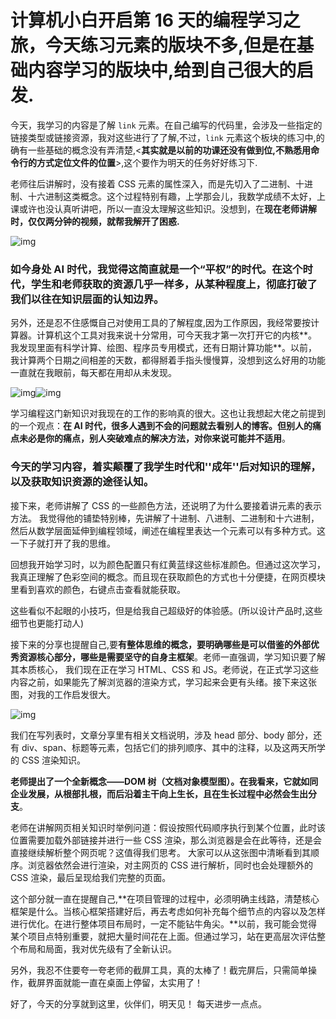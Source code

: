 # 计算机小白开启第 16 天的编程学习之旅，今天练习元素的版块不多,但是在基础内容学习的版块中,给到自己很大的启发.

今天，我学习的内容是了解 `link` 元素。在自己编写的代码里，会涉及一些指定的链接类型或链接资源，我对这些进行了了解,不过，`link` 元素这个板块的练习中,的确有一些基础的概念没有弄清楚,<**其实就是以前的功课还没有做到位,不熟悉用命令行的方式定位文件的位置**>,这个要作为明天的任务好好练习下.

老师往后讲解时，没有接着 CSS 元素的属性深入，而是先切入了二进制、十进制、十六进制这类概念。这个过程特别有趣，上学那会儿，我数学成绩不太好，上课或许也没认真听讲吧，所以一直没太理解这些知识。没想到，在**现在老师讲解时，仅仅两分钟的视频，就帮我解开了困惑.**

![img](https://ali-bj2-oss-get-notes-prod.oss-accelerate.aliyuncs.com/get_notes_img%2F202501262043%2Fgetnotes_img_19e58b7ec0011638.png?Expires=1746535419&OSSAccessKeyId=LTAI5t6kUibt8AreBbAbqYr3&Signature=zC4RpI%2B8WuOS%2BlY2GNqNgKQWikE%3D)

### 如今身处 AI 时代，我觉得这简直就是一个“平权”的时代。在这个时代，学生和老师获取的资源几乎一样多，从某种程度上，彻底打破了我们以往在知识层面的认知边界。

 另外，还是忍不住感慨自己对使用工具的了解程度,因为工作原因，我经常要按计算器。计算机这个工具对我来说十分常用，可今天我才第一次打开它的内核**。我发现里面有科学计算、绘图、程序员专用模式，还有日期计算功能**。以前，我计算两个日期之间相差的天数，都得掰着手指头慢慢算，没想到这么好用的功能一直就在我眼前，每天都在用却从未发现。

![img](https://ali-bj2-oss-get-notes-prod.oss-accelerate.aliyuncs.com/get_notes_img%2F202501262038%2Fgetnotes_img_19e58b3480011638.png?Expires=1746535122&OSSAccessKeyId=LTAI5t6kUibt8AreBbAbqYr3&Signature=3GrOHGf94zzRqzo6zck9FQHIwms%3D)![img](https://ali-bj2-oss-get-notes-prod.oss-accelerate.aliyuncs.com/get_notes_img%2F202501262039%2Fgetnotes_img_19e58b3a80001568.png?Expires=1746535146&OSSAccessKeyId=LTAI5t6kUibt8AreBbAbqYr3&Signature=7FDmT9iwXdBNLs0x3DG0lDRDjAE%3D)

学习编程这门新知识对我现在的工作的影响真的很大。这也让我想起大佬之前提到的一个观点：**在 AI 时代，很多人遇到不会的问题就去看别人的博客。但别人的痛点未必是你的痛点，别人突破难点的解决方法，对你来说可能并不适用**。

### 今天的学习内容，着实颠覆了我学生时代和''成年''后对知识的理解，以及获取知识资源的途径认知。

接下来，老师讲解了 CSS 的一些颜色方法，还说明了为什么要接着讲元素的表示方法。 我觉得他的铺垫特别棒，先讲解了十进制、八进制、二进制和十六进制，然后从数学层面延伸到编程领域，阐述在编程里表达一个元素可以有多种方式。这一下子就打开了我的思维。

回想我开始学习时，以为颜色配置只有红黄蓝绿这些标准颜色。但通过这次学习，我真正理解了色彩空间的概念。而且现在获取颜色的方式也十分便捷，在网页模块里看到喜欢的颜色，右键点击查看就能获取。

这些看似不起眼的小技巧，但是给我自己超级好的体验感。(所以设计产品时,这些细节也更能打动人)

接下来的分享也提醒自己,要**有整体思维的概念，要明确哪些是可以借鉴的外部优秀资源核心部分，哪些是需要坚守的自身主框架**。老师一直强调，学习知识要了解其本质核心， 我们现在正在学习 HTML、CSS 和 JS。老师说，在正式学习这些内容之前，如果能先了解浏览器的渲染方式，学习起来会更有头绪。接下来这张图，对我的工作启发很大。

![img](https://ali-bj2-oss-get-notes-prod.oss-accelerate.aliyuncs.com/get_notes_img%2F202501262043%2Fgetnotes_img_19e58b78c0001568.png?Expires=1746535395&OSSAccessKeyId=LTAI5t6kUibt8AreBbAbqYr3&Signature=7d5pzlHkPwXfuKCylTtO%2B9PqeXA%3D)

我们在写列表时，文章分享里有相关文档说明，涉及 head 部分、body 部分，还有 div、span、标题等元素，包括它们的排列顺序、其中的注释，以及这两天所学的 CSS 渲染知识。

**老师提出了一个全新概念——DOM 树（文档对象模型图）。在我看来，它就如同企业发展，从根部扎根，而后沿着主干向上生长，且在生长过程中必然会生出分支**。

老师在讲解网页相关知识时举例问道：假设按照代码顺序执行到某个位置，此时该位置需要加载外部链接并进行一些 CSS 渲染，那么浏览器是会在此等待，还是会直接继续解析整个网页呢？这值得我们思考。 大家可以从这张图中清晰看到其顺序。浏览器依然会进行渲染，对主网页的 CSS 进行解析，同时也会处理额外的 CSS 渲染，最后呈现给我们完整的页面。

这个部分就一直在提醒自己,**在项目管理的过程中，必须明确主线路，清楚核心框架是什么。当核心框架搭建好后，再去考虑如何补充每个细节点的内容以及怎样进行优化。在进行整体项目布局时，一定不能钻牛角尖。**以前，我可能会觉得某个项目点特别重要，就把大量时间花在上面。但通过学习，站在更高层次评估整个布局和局面，我对优先级有了全新认识。

另外，我忍不住要夸一夸老师的截屏工具，真的太棒了！截完屏后，只需简单操作，截屏界面就能一直在桌面上停留，太实用了！

好了，今天的分享就到这里，伙伴们，明天见！ 每天进步一点点。